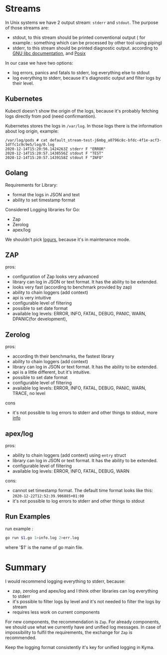 # Streams 
In Unix systems we have 2 output stream: `stderr` and `stdout`. The purpose of those streams are:
- stdout, to this stream should be printed conventional output ( for example.: something which can be processed by other tool using piping)
- stderr, to this stream should be printed diagnostic output.
according to [GNU libc documentation](https://www.gnu.org/software/libc/manual/html_node/Standard-Streams.html),
and [Posix](https://pubs.opengroup.org/onlinepubs/9699919799/functions/stderr.html)

In our case we have two options:
- log errors, panics and fatals to stderr, log everything else to stdout 
- log everything to stderr, because it's diagnostic output and filter logs by their level.

## Kubernetes
Kubectl doesn't show the origin of the logs, because it's probably fetching logs directly from pod (need confirmantion).

Kubernetes stores the logs in `/var/log`. In those logs there is the information about log origin, example:
```
/var/log/pods # cat default_stream-test-j6mbg_a0796c8c-bfdc-4f1e-acf3-1dffc1c9c9e5/log/0.log
2020-12-14T15:20:56.1424263Z stderr F "ERROR"
2020-12-14T15:20:57.1438556Z stdout F "TEST"
2020-12-14T15:20:57.1439158Z stdout F "INFO"
```

## Golang
Requirements for Library:
- format the logs in JSON and text
- ability to set timestamp format

Considered Logging libraries for Go:
- Zap
- Zerolog
- apex/log

We shouldn't pick [logurs](https://github.com/sirupsen/logrus), because it's in maintenance mode.

## ZAP
pros:
- configuration of Zap looks very advanced
- library can log in JSON or text format. It has the ability to be extended.
- looks very fast (according to benchmark provided by zap)
- ability to chain loggers (add context)
- api is very intuitive
- configurable level of filtering
- possible to set date format
- available log levels: ERROR, INFO, FATAL, DEBUG, PANIC, WARN, DPANIC(for development),  

## Zerolog

pros:
- according th their benchmarks, the fastest library
- ability to chain loggers (add context)
- library can log in JSON or text format. It has the ability to be extended.
- api is a little different, but it's intuitive.
- possible to set date format
- configurable level of filtering
- available log levels: ERROR, INFO, FATAL, DEBUG, PANIC, WARN, TRACE, no level

cons
- it's not possible to log errors to stderr and other things to stdout, more [info](https://github.com/rs/zerolog/issues/150)

## apex/log
pros:
- ability to chain loggers (add context) using `entry` struct
- library can log in JSON or text format. It has the ability to be extended.
- configurable level of filtering
- available log levels: ERROR, INFO, FATAL, DEBUG, WARN

cons:
- cannot set timestamp format. The default time format looks like this:  `2020-12-22T12:52:39.906885+01:00`
- it's not possible to log errors to stderr and other things to stdout


## Run Examples
run example :
```bash
go run $1.go 1>info.log 2>err.log
```
where '$1' is the name of go main file.

# Summary

I would recommend logging everything to stderr, because:
- zap, zerolog and apex/log and I think other libraries can log everything to stderr 
- it's possible to filter logs by level and it's not needed to filter the logs by stream
- requires less work on current components

For new components, the recommendation is `Zap`.
For already components, we should use what we currently have and unified log messages.
In case of impossibility to fulfil the requirements, the exchange for `Zap`  is recommended.

Keep the logging format consistently it's key for unified logging in Kyma.
